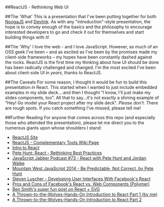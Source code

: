 ##ReactJS - Rethinking Web UI

##The 'What'
This is a presentation that I've been putting together for both [NoogaJS](http://noogajs.org/#/) and [Devlink](http://www.devlink.net/). As with any "introduction"-style presentation, the hope is to convey enough of the basics and the philosophy to encourage interested developers to go and check it out for themselves and start building things with it!

##The 'Why'
I love the web - and I love JavaScript. However, as much of an OSS geek I've been – and as excited as I've been by the promises made my client-side frameworks – my hopes have been constantly dashed against the rocks. ReactJS is the first time my thinking about how UI should be done has been radically challenged and changed. I'm the most excited I've been about client-side UI in *years*, thanks to ReactJS.

##The Caveats
For some reason, I thought it would be fun to build this presentation *in* React. This started when I wanted to just include embedded examples in my slide deck....and then I thought "I know, I'll just make my slides components, too". All that to say...it's not exactly a shining example of "Hey! Go model your React project after my slide deck". *Please don't*. There are rough spots. If you catch something I've missed, please tell me!

##Further Reading
For anyone that comes across this repo (and especially those who attended the presentation), please let me direct you to the numerous giants upon whose shoulders I stand:

* [ReactJS Site](http://facebook.github.io/react/index.html)
* [ReactJS - Complementary Tools Wiki Page](https://github.com/facebook/react/wiki/Complementary-Tools)
* [Intro to React](https://www.youtube.com/watch?feature=player_detailpage&v=XxVg_s8xAms)
* [Pete Hunt: React - Rethinking Best Practices](https://www.youtube.com/watch?v=DgVS-zXgMTk)
* [JavaScript Jabber Podcast #73 - React with Pete Hunt and Jordan Walke](http://javascriptjabber.com/073-jsj-react-with-pete-hunt-and-jordan-walke/)
* [Mountain West JavaScript 2014 - Be Predictable, Not Correct. by Pete Hunt](https://www.youtube.com/watch?feature=player_detailpage&v=h3KksH8gfcQ)
* [Steven Luscher - Developing User Interfaces With Facebook's React](https://www.youtube.com/watch?v=1OeXsL5mr4g)
* [Pros and Cons of Facebook's React vs. Web Components (Polymer)](http://programmers.stackexchange.com/questions/225400/pros-and-cons-of-facebooks-react-vs-web-components-polymer)
* [Ben Smith's super fun post on React + SVG](http://10consulting.com/2014/02/19/d3-plus-reactjs-for-charting/)
* [A Thrown-to-the-Wolves-Hands-On Introduction to React Part 1 (by me)](http://tech.pro/blog/2020/a-thrown-to-the-wolves-hands-on-introduction-to-react)
* [A Thrown-to-the-Wolves-Hands-On Introduction to React Part 2](http://tech.pro/blog/2044/a-thrown-to-the-wolves-hands-on-introduction-to-react-part-2)
